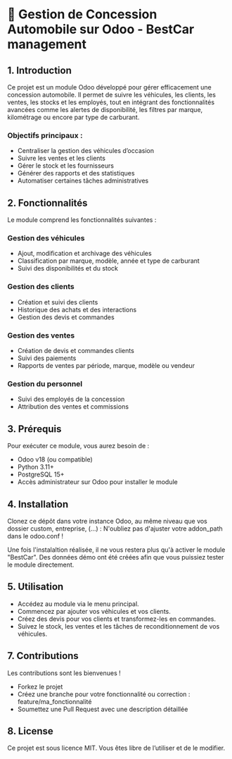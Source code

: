 # 🚗 Gestion de Concession Automobile sur Odoo - BestCar management
## 1. Introduction

Ce projet est un module Odoo développé pour gérer efficacement une concession automobile. Il permet de suivre les véhicules, les clients, les ventes, les stocks et les employés, tout en intégrant des fonctionnalités avancées comme les alertes de disponibilité, les filtres par marque, kilométrage ou encore par type de carburant.

### Objectifs principaux :

- Centraliser la gestion des véhicules d’occasion
- Suivre les ventes et les clients
- Gérer le stock et les fournisseurs
- Générer des rapports et des statistiques
- Automatiser certaines tâches administratives

## 2. Fonctionnalités

Le module comprend les fonctionnalités suivantes :

### Gestion des véhicules

- Ajout, modification et archivage des véhicules
- Classification par marque, modèle, année et type de carburant
- Suivi des disponibilités et du stock

### Gestion des clients

- Création et suivi des clients
- Historique des achats et des interactions
- Gestion des devis et commandes

### Gestion des ventes

- Création de devis et commandes clients
- Suivi des paiements
- Rapports de ventes par période, marque, modèle ou vendeur

### Gestion du personnel

- Suivi des employés de la concession
- Attribution des ventes et commissions


## 3. Prérequis

Pour exécuter ce module, vous aurez besoin de :

- Odoo v18 (ou compatible)
- Python 3.11+
- PostgreSQL 15+
- Accès administrateur sur Odoo pour installer le module

## 4. Installation

Clonez ce dépôt dans votre instance Odoo, au même niveau que vos dossier custom, entreprise, (...) :
N'oubliez pas d'ajuster votre addon_path dans le odoo.conf !

Une fois l'instalaltion réalisée, il ne vous restera plus qu'à activer le module "BestCar". Des données démo ont été créées afin que vous puissiez tester le module directement.

## 5. Utilisation

- Accédez au module via le menu principal.
- Commencez par ajouter vos véhicules et vos clients.
- Créez des devis pour vos clients et transformez-les en commandes.
- Suivez le stock, les ventes et les tâches de reconditionnement de vos véhicules.

## 7. Contributions

Les contributions sont les bienvenues !

- Forkez le projet
- Créez une branche pour votre fonctionnalité ou correction : feature/ma_fonctionnalité
- Soumettez une Pull Request avec une description détaillée

## 8. License

Ce projet est sous licence MIT. Vous êtes libre de l’utiliser et de le modifier.
